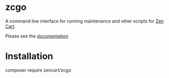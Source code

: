# zcgo

A command line interface for running maintenance and other scripts 
for [Zen Cart](https://www.zen-cart.com).

Please see the [documentation](https://docs.zen-cart.com/dev/zcgo/)

# Installation

composer require zencart/zcgo


